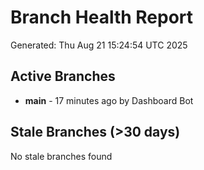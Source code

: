 # Branch Health Report
Generated: Thu Aug 21 15:24:54 UTC 2025

## Active Branches
- **main** - 17 minutes ago by Dashboard Bot

## Stale Branches (>30 days)
No stale branches found
